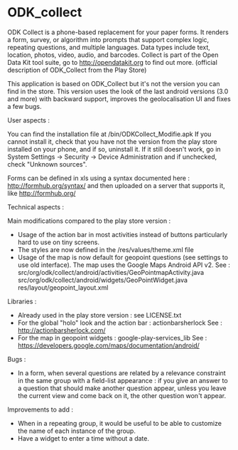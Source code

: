 ODK_collect
===========

ODK Collect is a phone-based replacement for your paper forms. It renders a form, survey, or algorithm into prompts that support complex logic, repeating questions, and multiple languages. Data types include text, location, photos, video, audio, and barcodes. Collect is part of the Open Data Kit tool suite, go to http://opendatakit.org to find out more.
(official description of ODK_Collect from the Play Store)

This application is based on ODK_Collect but it's not the version you can find in the store. This version uses the look of the last android versions (3.0 and more) with backward support, improves the geolocalisation UI and fixes a few bugs.

User aspects : 

You can find the installation file at /bin/ODKCollect_Modifie.apk
If you cannot install it, check that you have not the version from the play store installed on your phone, and if so, uninstall it. If it still doesn't work, go in System Settings -> Security -> Device Administration and if unchecked, check "Unknown sources".

Forms can be defined in xls using a syntax documented here : http://formhub.org/syntax/ and then uploaded on a server that supports it, like http://formhub.org/


Technical aspects : 

Main modifications compared to the play store version : 
 - Usage of the action bar in most activities instead of buttons particularly hard to use on tiny screens.
 - The styles are now defined in the /res/values/theme.xml file
 - Usage of the map is now default for geopoint questions (see settings to use old interface). The map uses the Google Maps Android API v2. See : 
		src/org/odk/collect/android/activities/GeoPointmapActivity.java
		src/org/odk/collect/android/widgets/GeoPointWidget.java
		res/layout/geopoint_layout.xml

Libraries : 
 - Already used in the play store version : see LICENSE.txt
 - For the global "holo" look and the action bar : actionbarsherlock
See : http://actionbarsherlock.com/
 - For the map in geopoint widgets : google-play-services_lib
See : https://developers.google.com/maps/documentation/android/

Bugs : 
 - In a form, when several questions are related by a relevance constraint in the same group with a field-list appearance : if you give an answer to a question that should make another question appear, unless you leave the current view and come back on it, the other question won't appear.

Improvements to add :
 - When in a repeating group, it would be useful to be able to customize the name of each instance of the group.
 - Have a widget to enter a time without a date.


